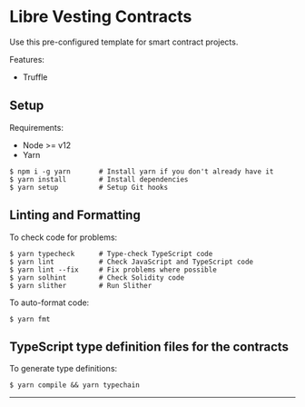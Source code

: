 # Libre Vesting Contracts

Use this pre-configured template for smart contract projects.

Features:

- Truffle

## Setup

Requirements:

- Node >= v12
- Yarn

```
$ npm i -g yarn       # Install yarn if you don't already have it
$ yarn install        # Install dependencies
$ yarn setup          # Setup Git hooks
```

## Linting and Formatting

To check code for problems:

```
$ yarn typecheck      # Type-check TypeScript code
$ yarn lint           # Check JavaScript and TypeScript code
$ yarn lint --fix     # Fix problems where possible
$ yarn solhint        # Check Solidity code
$ yarn slither        # Run Slither
```

To auto-format code:

```
$ yarn fmt
```

## TypeScript type definition files for the contracts

To generate type definitions:

```
$ yarn compile && yarn typechain
```

---
